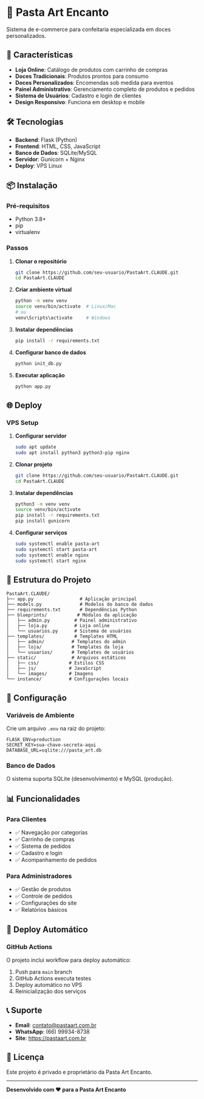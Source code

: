 # 🍰 Pasta Art Encanto

Sistema de e-commerce para confeitaria especializada em doces personalizados.

## 🚀 Características

- **Loja Online**: Catálogo de produtos com carrinho de compras
- **Doces Tradicionais**: Produtos prontos para consumo
- **Doces Personalizados**: Encomendas sob medida para eventos
- **Painel Administrativo**: Gerenciamento completo de produtos e pedidos
- **Sistema de Usuários**: Cadastro e login de clientes
- **Design Responsivo**: Funciona em desktop e mobile

## 🛠️ Tecnologias

- **Backend**: Flask (Python)
- **Frontend**: HTML, CSS, JavaScript
- **Banco de Dados**: SQLite/MySQL
- **Servidor**: Gunicorn + Nginx
- **Deploy**: VPS Linux

## 📦 Instalação

### Pré-requisitos

- Python 3.8+
- pip
- virtualenv

### Passos

1. **Clonar o repositório**
   ```bash
   git clone https://github.com/seu-usuario/PastaArt.CLAUDE.git
   cd PastaArt.CLAUDE
   ```

2. **Criar ambiente virtual**
   ```bash
   python -m venv venv
   source venv/bin/activate  # Linux/Mac
   # ou
   venv\Scripts\activate     # Windows
   ```

3. **Instalar dependências**
   ```bash
   pip install -r requirements.txt
   ```

4. **Configurar banco de dados**
   ```bash
   python init_db.py
   ```

5. **Executar aplicação**
   ```bash
   python app.py
   ```

## 🌐 Deploy

### VPS Setup

1. **Configurar servidor**
   ```bash
   sudo apt update
   sudo apt install python3 python3-pip nginx
   ```

2. **Clonar projeto**
   ```bash
   git clone https://github.com/seu-usuario/PastaArt.CLAUDE.git
   cd PastaArt.CLAUDE
   ```

3. **Instalar dependências**
   ```bash
   python3 -m venv venv
   source venv/bin/activate
   pip install -r requirements.txt
   pip install gunicorn
   ```

4. **Configurar serviços**
   ```bash
   sudo systemctl enable pasta-art
   sudo systemctl start pasta-art
   sudo systemctl enable nginx
   sudo systemctl start nginx
   ```

## 📁 Estrutura do Projeto

```
PastaArt.CLAUDE/
├── app.py                 # Aplicação principal
├── models.py              # Modelos do banco de dados
├── requirements.txt       # Dependências Python
├── blueprints/           # Módulos da aplicação
│   ├── admin.py         # Painel administrativo
│   ├── loja.py          # Loja online
│   └── usuarios.py      # Sistema de usuários
├── templates/           # Templates HTML
│   ├── admin/          # Templates do admin
│   ├── loja/           # Templates da loja
│   └── usuarios/       # Templates de usuários
├── static/             # Arquivos estáticos
│   ├── css/           # Estilos CSS
│   ├── js/            # JavaScript
│   └── images/        # Imagens
└── instance/          # Configurações locais
```

## 🔧 Configuração

### Variáveis de Ambiente

Crie um arquivo `.env` na raiz do projeto:

```env
FLASK_ENV=production
SECRET_KEY=sua-chave-secreta-aqui
DATABASE_URL=sqlite:///pasta_art.db
```

### Banco de Dados

O sistema suporta SQLite (desenvolvimento) e MySQL (produção).

## 📊 Funcionalidades

### Para Clientes
- ✅ Navegação por categorias
- ✅ Carrinho de compras
- ✅ Sistema de pedidos
- ✅ Cadastro e login
- ✅ Acompanhamento de pedidos

### Para Administradores
- ✅ Gestão de produtos
- ✅ Controle de pedidos
- ✅ Configurações do site
- ✅ Relatórios básicos

## 🚀 Deploy Automático

### GitHub Actions

O projeto inclui workflow para deploy automático:

1. Push para `main` branch
2. GitHub Actions executa testes
3. Deploy automático no VPS
4. Reinicialização dos serviços

## 📞 Suporte

- **Email**: contato@pastaart.com.br
- **WhatsApp**: (66) 99934-8738
- **Site**: https://pastaart.com.br

## 📄 Licença

Este projeto é privado e proprietário da Pasta Art Encanto.

---

**Desenvolvido com ❤️ para a Pasta Art Encanto**
